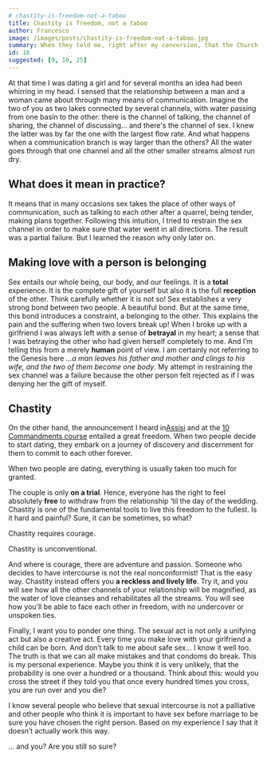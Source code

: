 ```yaml
---
# chastity-is-freedom-not-a-taboo
title: Chastity is freedom, not a taboo
author: Francesco
image: /images/posts/chastity-is-freedom-not-a-taboo.jpg
summary: When they told me, right after my conversion, that the Church was against premarital sex I was skeptical. Like many, I thought people in the Church really needed an update. The year was 2001.
id: 18
suggested: [9, 10, 25]
---
```


At that time I was dating a girl and for several months an idea had been whirring in my head. I sensed that the relationship between a man and a woman came about through many means of communication. Imagine the two of you as two lakes connected by several channels, with water passing from one basin to the other: there is the channel of talking, the channel of sharing, the channel of discussing... and there's the channel of sex. I knew the latter was by far the one with the largest flow rate. And what happens when a communication branch is way larger than the others? All the water goes through that one channel and all the other smaller streams almost run dry.


## What does it mean in practice?

It means that in many occasions sex takes the place of other ways of communication, such as talking to each other after a quarrel, being tender, making plans together. Following this intuition, I tried to restrain the sex channel in order to make sure that water went in all directions. The result was a partial failure. But I learned the reason why only later on.


## Making love with a person is belonging

Sex entails our whole being, our body, and our feelings. It is a **total** experience. It is the complete gift of yourself but also it is the full **reception** of the other. Think carefully whether it is not so! Sex establishes a very strong bond between two people. A beautiful bond. But at the same time, this bond introduces a constraint, a belonging to the other. This explains the pain and the suffering when two lovers break up! When I broke up with a girlfriend I was always left with a sense of **betrayal** in my heart; a sense that I was betraying the other who had given herself completely to me. And I’m telling this from a merely **human** point of view. I am certainly not referring to the Genesis here _...a man leaves his father and mother and clings to his wife, and the two of them become one body_. My attempt in restraining the sex channel was a failure because the other person felt rejected as if I was denying her the gift of myself.

## Chastity

On the other hand, the announcement I heard in[Assisi]({{site.baseurl}}/glossary) and at the [10 Commandments course]({{site.baseurl}}/glossary) entailed a great freedom. When two people decide to start dating, they embark on a journey of discovery and discernment for them to commit to each other forever.

When two people are dating, everything is usually taken too much for granted.

The couple is only **on a trial**. Hence, everyone has the right to feel absolutely **free** to withdraw from the relationship ‘til the day of the wedding. Chastity is one of the fundamental tools to live this freedom to the fullest. Is it hard and painful? Sure, it can be sometimes, so what?

Chastity requires courage.

Chastity is unconventional.

And where is courage, there are adventure and passion. Someone  who decides to have intercourse is not the real nonconformist! That is the easy way. Chastity instead offers you **a reckless and lively life**. Try it, and you will see how all the other channels of your relationship will be magnified, as the water of love cleanses and rehabilitates all the streams. You will see how you’ll be able to face each other in freedom, with no undercover or unspoken ties.

Finally, I want you to ponder one thing. The sexual act is not only a unifying act but also a creative act. Every time you make love with your girlfriend a child can be born. And don’t talk to me about safe sex... I know it well too. The truth is that we can all make mistakes and that condoms do break. This is my personal experience. Maybe you think it is very unlikely, that the probability is one over a hundred or a thousand. Think about this: would you cross the street if they told you that once every hundred times you cross, you are run over and you die?

I know several people who believe that sexual intercourse is not a palliative and other people who think it is important to have sex before marriage to be sure you have chosen the right person. Based on my experience I say that it doesn’t actually work this way.

... and you? Are you still so sure?

